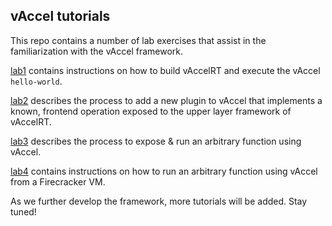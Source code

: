 ## vAccel tutorials

This repo contains a number of lab exercises that assist in the familiarization
with the vAccel framework.

[lab1](https://github.com/nubificus/vaccel-tutorials/tree/main/lab1) contains
instructions on how to build vAccelRT and execute the vAccel `hello-world`.

[lab2](https://github.com/nubificus/vaccel-tutorials/tree/main/lab2) describes
the process to add a new plugin to vAccel that implements a known, frontend
operation exposed to the upper layer framework of vAccelRT.

[lab3](https://github.com/nubificus/vaccel-tutorials/tree/main/lab3) describes
the process to expose & run an arbitrary function using vAccel.

[lab4](https://github.com/nubificus/vaccel-tutorials/tree/main/lab4) contains
instructions on how to run an arbitrary function using vAccel from a
Firecracker VM.

As we further develop the framework, more tutorials will be added. Stay tuned!
